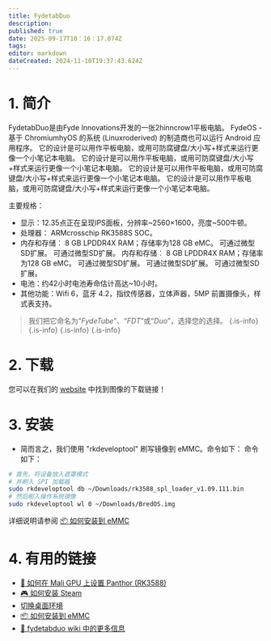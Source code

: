 ```yaml
---
title: FydetabDuo
description:
published: true
date: 2025-09-17T10：16：17.074Z
tags:
editor: markdown
dateCreated: 2024-11-10T19:37:43.624Z
---
```


# 1. 简介

FydetabDuo是由Fyde Innovations开发的一张2hinncrow1平板电脑。 FydeOS - 基于 ChromiumhyOS 的系统 (Linuxroderived) 的制造商也可以运行 Android 应用程序。 它的设计是可以用作平板电脑，或用可防腐键盘/大小写+样式来运行更像一个小笔记本电脑。 它的设计是可以用作平板电脑，或用可防腐键盘/大小写+样式来运行更像一个小笔记本电脑。 它的设计是可以用作平板电脑，或用可防腐键盘/大小写+样式来运行更像一个小笔记本电脑。 它的设计是可以用作平板电脑，或用可防腐键盘/大小写+样式来运行更像一个小笔记本电脑。

主要规格：

- 显示：12.35点正在呈现IPS面板，分辨率~2560×1600，亮度~500牛顿。
- 处理器： ARMcrosschip RK3588S SOC。
- 内存和存储︰ 8 GB LPDDR4X RAM；存储率为128 GB eMC。 可通过微型SD扩展。 可通过微型SD扩展。 内存和存储︰ 8 GB LPDDR4X RAM；存储率为128 GB eMC。 可通过微型SD扩展。 可通过微型SD扩展。 可通过微型SD扩展。
- 电池：约42小时电池寿命估计高达~10小时。
- 其他功能：Wifi 6，蓝牙 4.2，指纹传感器，立体声器，5MP 前置摄像头，样式表支持。

> 我们把它命名为“_FydeTube_”、“_FDT_”或“_Duo_”，选择您的选择。
> {.is-info}
> {.is-info}
> {.is-info}
> {.is-info}

# 2. 下载

您可以在我们的 [website](https://bredos.org/download.html) 中找到图像的下载链接！

# 3. 安装

- 简而言之，我们使用 "rkdeveloptool" 刷写镜像到 eMMC。命令如下： 命令如下：

```bash
# 首先，将设备放入遮罩模式
# 并刷入 SPI 加载器
sudo rkdeveloptool db ~/Downloads/rk3588_spl_loader_v1.09.111.bin
# 然后刷入操作系统镜像
sudo rkdeveloptool wl 0 ~/Downloads/BredOS.img
```

详细说明请参阅 [📦 如何安装到 eMMC](https://wiki.fydetabduo.com/os-release-board/BredOS/BredOS-intro)

# 4. 有用的链接

- [🐾 如何在 Mali GPU 上设置 Panthor (RK3588)](/how-to/how-to-setup-panthor)
- [🎮 如何安装 Steam](/how-to/how-to-install-steam)
- [切换桌面环境](/en/how-to/switch-desktop-environments)
- [📦 如何安装到 eMMC](https://wiki.fydetabduo.com/os-release-board/BredOS/BredOS-intro)
- [🔧 fydetabduo wiki 中的更多信息](https://wiki.fydetabduo.com/category/-bredos)
